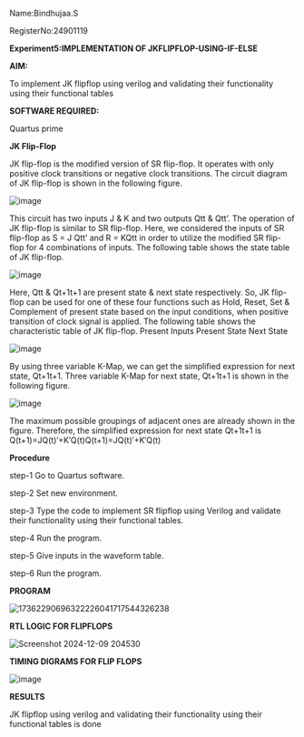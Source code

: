 Name:Bindhujaa.S

RegisterNo:24901119


**Experiment5:IMPLEMENTATION OF JKFLIPFLOP-USING-IF-ELSE**

**AIM:** 

To implement  JK flipflop using verilog and validating their functionality using their functional tables

**SOFTWARE REQUIRED:**

Quartus prime

**JK Flip-Flop**

JK flip-flop is the modified version of SR flip-flop. It operates with only positive clock transitions or negative clock transitions. The circuit diagram of JK flip-flop is shown in the following figure.

![image](https://github.com/naavaneetha/JKFLIPFLOP-USING-IF-ELSE/assets/154305477/a649c30b-232b-4558-b188-fd6c09845180)


This circuit has two inputs J & K and two outputs Qtt & Qtt’. The operation of JK flip-flop is similar to SR flip-flop. Here, we considered the inputs of SR flip-flop as S = J Qtt’ and R = KQtt in order to utilize the modified SR flip-flop for 4 combinations of inputs. The following table shows the state table of JK flip-flop.

![image](https://github.com/naavaneetha/JKFLIPFLOP-USING-IF-ELSE/assets/154305477/c4360742-e8a8-4937-b089-c46c0433f9a3)

 
Here, Qtt & Qt+1t+1 are present state & next state respectively. So, JK flip-flop can be used for one of these four functions such as Hold, Reset, Set & Complement of present state based on the input conditions, when positive transition of clock signal is applied. The following table shows the characteristic table of JK flip-flop. Present Inputs Present State Next State
 
![image](https://github.com/naavaneetha/JKFLIPFLOP-USING-IF-ELSE/assets/154305477/6c275261-a6d5-4c37-a3a7-1e88ca11c4cd)

By using three variable K-Map, we can get the simplified expression for next state, Qt+1t+1. Three variable K-Map for next state, Qt+1t+1 is shown in the following figure.
 
![image](https://github.com/naavaneetha/JKFLIPFLOP-USING-IF-ELSE/assets/154305477/5174f41b-0ce0-4329-a372-6d1943ea6673)

The maximum possible groupings of adjacent ones are already shown in the figure. Therefore, the simplified expression for next state Qt+1t+1 is Q(t+1)=JQ(t)′+K′Q(t)Q(t+1)=JQ(t)′+K′Q(t)

**Procedure**

step-1 Go to Quartus software.
 
 step-2 Set new environment.
 
 step-3 Type the code to implement SR flipflop using Verilog and validate their functionality using
 their functional tables.
 
 step-4 Run the program.
 
 step-5 Give inputs in the waveform table.
 
 step-6 Run the program.

**PROGRAM**


![17362290696322226041717544326238](https://github.com/user-attachments/assets/859f4b97-a1ae-4ca4-b77c-e75ec61f8ead)



**RTL LOGIC FOR FLIPFLOPS**

![Screenshot 2024-12-09 204530](https://github.com/user-attachments/assets/e97a2a28-33cc-4cfb-9e5c-42b038ddb0a4)


**TIMING DIGRAMS FOR FLIP FLOPS**

![image](https://github.com/user-attachments/assets/3548b0bc-8f2c-4527-bd28-3cda3d2ed03c)



**RESULTS**

JK flipflop using verilog and validating their functionality using their functional tables is done
